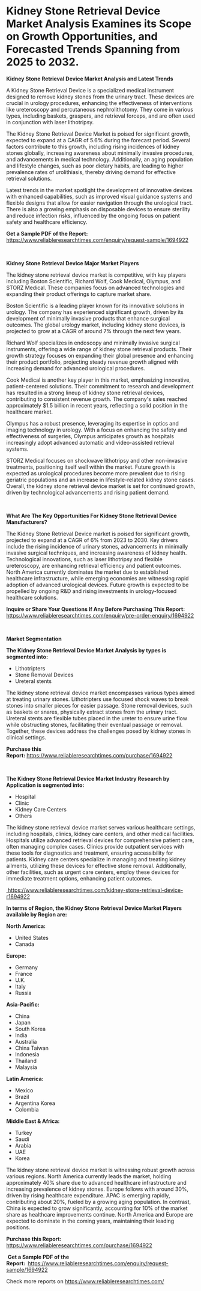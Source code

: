 <p><h1>Kidney Stone Retrieval Device Market Analysis Examines its Scope on Growth Opportunities, and Forecasted Trends Spanning from 2025 to 2032.</h1></p><p><strong>Kidney Stone Retrieval Device Market Analysis and Latest Trends</strong></p>
<p><p>A Kidney Stone Retrieval Device is a specialized medical instrument designed to remove kidney stones from the urinary tract. These devices are crucial in urology procedures, enhancing the effectiveness of interventions like ureteroscopy and percutaneous nephrolithotomy. They come in various types, including baskets, graspers, and retrieval forceps, and are often used in conjunction with laser lithotripsy.</p><p>The Kidney Stone Retrieval Device Market is poised for significant growth, expected to expand at a CAGR of 5.6% during the forecast period. Several factors contribute to this growth, including rising incidences of kidney stones globally, increasing awareness about minimally invasive procedures, and advancements in medical technology. Additionally, an aging population and lifestyle changes, such as poor dietary habits, are leading to higher prevalence rates of urolithiasis, thereby driving demand for effective retrieval solutions.</p><p>Latest trends in the market spotlight the development of innovative devices with enhanced capabilities, such as improved visual guidance systems and flexible designs that allow for easier navigation through the urological tract. There is also a growing emphasis on disposable devices to ensure sterility and reduce infection risks, influenced by the ongoing focus on patient safety and healthcare efficiency.</p></p>
<p><strong>Get a Sample PDF of the Report:&nbsp;</strong> <a href="https://www.reliableresearchtimes.com/enquiry/request-sample/1694922?utm_campaign=2230&utm_medium=2&utm_source=Github&utm_content=ia&utm_term=25032025&utm_id=kidney-stone-retrieval-device">https://www.reliableresearchtimes.com/enquiry/request-sample/1694922</a></p>
<p>&nbsp;</p>
<p><strong>Kidney Stone Retrieval Device Major Market Players</strong></p>
<p><p>The kidney stone retrieval device market is competitive, with key players including Boston Scientific, Richard Wolf, Cook Medical, Olympus, and STORZ Medical. These companies focus on advanced technologies and expanding their product offerings to capture market share.</p><p>Boston Scientific is a leading player known for its innovative solutions in urology. The company has experienced significant growth, driven by its development of minimally invasive products that enhance surgical outcomes. The global urology market, including kidney stone devices, is projected to grow at a CAGR of around 7% through the next few years.</p><p>Richard Wolf specializes in endoscopy and minimally invasive surgical instruments, offering a wide range of kidney stone retrieval products. Their growth strategy focuses on expanding their global presence and enhancing their product portfolio, projecting steady revenue growth aligned with increasing demand for advanced urological procedures.</p><p>Cook Medical is another key player in this market, emphasizing innovative, patient-centered solutions. Their commitment to research and development has resulted in a strong lineup of kidney stone retrieval devices, contributing to consistent revenue growth. The company's sales reached approximately $1.5 billion in recent years, reflecting a solid position in the healthcare market.</p><p>Olympus has a robust presence, leveraging its expertise in optics and imaging technology in urology. With a focus on enhancing the safety and effectiveness of surgeries, Olympus anticipates growth as hospitals increasingly adopt advanced automatic and video-assisted retrieval systems.</p><p>STORZ Medical focuses on shockwave lithotripsy and other non-invasive treatments, positioning itself well within the market. Future growth is expected as urological procedures become more prevalent due to rising geriatric populations and an increase in lifestyle-related kidney stone cases. Overall, the kidney stone retrieval device market is set for continued growth, driven by technological advancements and rising patient demand.</p></p>
<p>&nbsp;</p>
<p><strong>What Are The Key Opportunities For Kidney Stone Retrieval Device Manufacturers?</strong></p>
<p><p>The Kidney Stone Retrieval Device market is poised for significant growth, projected to expand at a CAGR of 6% from 2023 to 2030. Key drivers include the rising incidence of urinary stones, advancements in minimally invasive surgical techniques, and increasing awareness of kidney health. Technological innovations, such as laser lithotripsy and flexible ureteroscopy, are enhancing retrieval efficiency and patient outcomes. North America currently dominates the market due to established healthcare infrastructure, while emerging economies are witnessing rapid adoption of advanced urological devices. Future growth is expected to be propelled by ongoing R&D and rising investments in urology-focused healthcare solutions.</p></p>
<p><strong>Inquire or Share Your Questions If Any Before Purchasing This Report:</strong> <a href="https://www.reliableresearchtimes.com/enquiry/pre-order-enquiry/1694922?utm_campaign=2230&utm_medium=2&utm_source=Github&utm_content=ia&utm_term=25032025&utm_id=kidney-stone-retrieval-device">https://www.reliableresearchtimes.com/enquiry/pre-order-enquiry/1694922</a></p>
<p>&nbsp;</p>
<p><strong>Market Segmentation</strong></p>
<p><strong>The Kidney Stone Retrieval Device Market Analysis by types is segmented into:</strong></p>
<p><ul><li>Lithotripters</li><li>Stone Removal Devices</li><li>Ureteral stents</li></ul></p>
<p><p>The kidney stone retrieval device market encompasses various types aimed at treating urinary stones. Lithotripters use focused shock waves to break stones into smaller pieces for easier passage. Stone removal devices, such as baskets or snares, physically extract stones from the urinary tract. Ureteral stents are flexible tubes placed in the ureter to ensure urine flow while obstructing stones, facilitating their eventual passage or removal. Together, these devices address the challenges posed by kidney stones in clinical settings.</p></p>
<p><strong>Purchase this Report:&nbsp;</strong><a href="https://www.reliableresearchtimes.com/purchase/1694922?utm_campaign=2230&utm_medium=2&utm_source=Github&utm_content=ia&utm_term=25032025&utm_id=kidney-stone-retrieval-device">https://www.reliableresearchtimes.com/purchase/1694922</a></p>
<p>&nbsp;</p>
<p><strong>The Kidney Stone Retrieval Device Market Industry Research by Application is segmented into:</strong></p>
<p><ul><li>Hospital</li><li>Clinic</li><li>Kidney Care Centers</li><li>Others</li></ul></p>
<p><p>The kidney stone retrieval device market serves various healthcare settings, including hospitals, clinics, kidney care centers, and other medical facilities. Hospitals utilize advanced retrieval devices for comprehensive patient care, often managing complex cases. Clinics provide outpatient services with these tools for diagnostics and treatment, ensuring accessibility for patients. Kidney care centers specialize in managing and treating kidney ailments, utilizing these devices for effective stone removal. Additionally, other facilities, such as urgent care centers, employ these devices for immediate treatment options, enhancing patient outcomes.</p></p>
<p><a href="https://www.reliableresearchtimes.com/kidney-stone-retrieval-device-r1694922?utm_campaign=2230&utm_medium=2&utm_source=Github&utm_content=ia&utm_term=25032025&utm_id=kidney-stone-retrieval-device">&nbsp;https://www.reliableresearchtimes.com/kidney-stone-retrieval-device-r1694922</a></p>
<p><strong>In terms of Region, the Kidney Stone Retrieval Device Market Players available by Region are:</strong></p>
<p>
    <p> <strong> North America: </strong>
        <ul>
            <li>United States</li>
            <li>Canada</li>
        </ul>
        </p> 
    <p> <strong> Europe: </strong>
        <ul>
            <li>Germany</li>
            <li>France</li>
            <li>U.K.</li>
            <li>Italy</li>
            <li>Russia</li>
        </ul>
        </p> 
    <p> <strong> Asia-Pacific: </strong>
        <ul>
            <li>China</li>
            <li>Japan</li>
            <li>South Korea</li>
            <li>India</li>
            <li>Australia</li>
            <li>China Taiwan</li>
            <li>Indonesia</li>
            <li>Thailand</li>
            <li>Malaysia</li>
        </ul>
        </p> 
    <p> <strong> Latin America: </strong>
        <ul>
            <li>Mexico</li>
            <li>Brazil</li>
            <li>Argentina Korea</li>
            <li>Colombia</li>
        </ul>
        </p> 
    <p> <strong> Middle East & Africa: </strong>
        <ul>
            <li>Turkey</li>
            <li>Saudi</li>
            <li>Arabia</li>
            <li>UAE</li>
            <li>Korea</li>
        </ul>
    </p>
    </p>
<p><p>The kidney stone retrieval device market is witnessing robust growth across various regions. North America currently leads the market, holding approximately 40% share due to advanced healthcare infrastructure and increasing prevalence of kidney stones. Europe follows with around 30%, driven by rising healthcare expenditure. APAC is emerging rapidly, contributing about 20%, fueled by a growing aging population. In contrast, China is expected to grow significantly, accounting for 10% of the market share as healthcare improvements continue. North America and Europe are expected to dominate in the coming years, maintaining their leading positions.</p></p>
<p><strong>Purchase this Report: </strong><a href="https://www.reliableresearchtimes.com/purchase/1694922?utm_campaign=2230&utm_medium=2&utm_source=Github&utm_content=ia&utm_term=25032025&utm_id=kidney-stone-retrieval-device">https://www.reliableresearchtimes.com/purchase/1694922</a></p>
<p>&nbsp;<strong>Get a Sample PDF of the Report:&nbsp;&nbsp;</strong><a href="https://www.reliableresearchtimes.com/enquiry/request-sample/1694922?utm_campaign=2230&utm_medium=2&utm_source=Github&utm_content=ia&utm_term=25032025&utm_id=kidney-stone-retrieval-device">https://www.reliableresearchtimes.com/enquiry/request-sample/1694922</a></p>
<p><strong></strong></p>
<p>Check more reports on <a href="https://www.reliableresearchtimes.com/?utm_campaign=2230&utm_medium=2&utm_source=Github&utm_content=ia&utm_term=25032025&utm_id=kidney-stone-retrieval-device">https://www.reliableresearchtimes.com/</a></p>